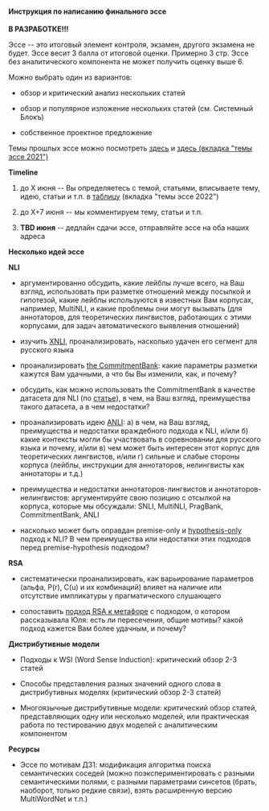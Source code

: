 #### Инструкция по написанию финального эссе

**В РАЗРАБОТКЕ!!!**

Эссе -- это итоговый элемент контроля, экзамен, другого экзамена не будет. Эссе весит 3 балла от итоговой оценки. Примерно 3 стр. Эссе без аналитического компонента не может получить оценку выше 6. 

Можно выбрать один из вариантов:

+ обзор и критический анализ нескольких статей

+ обзор и популярное изложение нескольких статей
(см. Системный Блокъ)

+ собственное проектное предложение

Темы прошлых эссе можно посмотреть [здесь](https://docs.google.com/spreadsheets/d/1BTi6BvkOUnkGIsIz2KXwJPZycxnDVTs62B2hic4U8BM/edit#gid=1515782701) и [здесь (вкладка "темы эссе 2021")](https://docs.google.com/spreadsheets/d/12e1FOVfFTfMDXthu1XsSK1MkcpB_4hUJHfJ8If2xcsE/edit?usp=sharing)

**Timeline**

1. до X июня -- Вы определяетесь с темой, статьями, вписываете тему, идею, статьи и т.п. в [таблицу](https://docs.google.com/spreadsheets/d/12e1FOVfFTfMDXthu1XsSK1MkcpB_4hUJHfJ8If2xcsE/edit?usp=sharing) (вкладка "темы эссе 2022")

2. до X+7 июня -- мы комментируем тему, статьи и т.п.

3. **TBD июня** -- дедлайн сдачи эссе, отправляйте эссе на оба наших адреса

**Несколько идей эссе**

**NLI**

+ аргументированно обсудить, какие лейблы лучше всего, на Ваш взгляд, использовать при разметке отношений между посылкой и гипотезой, какие лейблы используются в известных Вам корпусах, например, MultiNLI, и какие проблемы они могут вызывать (для аннотаторов, для теоретических лингвистов, работающих с этими корпусами, для задач автоматического выявления отношений)

+ изучить [XNLI](https://github.com/facebookresearch/XNLI), проанализировать, насколько удачен его сегмент для русского языка

+ проанализировать [the CommitmentBank](https://github.com/mcdm/CommitmentBank): какие параметры разметки кажутся Вам удачными, а что бы Вы изменили, как, и почему?

+ обсудить, как можно использовать the CommitmentBank в качестве датасета для NLI (по [статье](https://www.aclweb.org/anthology/D19-1630.pdf)), в чем, на Ваш взгляд, преимущества такого датасета, а в чем недостатки?

+ проанализировать идею [ANLI](https://arxiv.org/pdf/1910.14599.pdf): а) в чем, на Ваш взгляд, преимущества и недостатки враждебного подхода к NLI, и/или б) какие контексты могли бы участвовать в соревновании для русского языка и почему, и/или в) чем может быть интересен этот корпус для теоретических лингвистов, и/или г) сильные и слабые стороны корпуса (лейблы, инструкции для аннотаторов, нелингвисты как аннотаторы и т.д.)

+ преимущества и недостатки аннотаторов-лингвистов и аннотаторов-нелингвистов: аргументируйте свою позицию с отсылкой на корпуса, которые мы обсуждали: SNLI, MultiNLI, PragBank, CommitmentBank, ANLI

+ насколько может быть оправдан premise-only и [hypothesis-only](https://www.google.com/url?sa=t&rct=j&q=&esrc=s&source=web&cd=&ved=2ahUKEwj-vuevlpD2AhXps4sKHcjmANEQFnoECAcQAQ&url=https%3A%2F%2Fnarad.github.io%2Fpapers%2Fhypothesis-baselines-natural.pdf&usg=AOvVaw1Ck_efY9j1ERqfLjF0XUvI) подход к NLI? В чем преимущества или недостатки этих подходов перед premise-hypothesis подходом?

**RSA**

+ систематически проанализировать, как варьирование параметров (альфа, P(r), C(u) и их комбинаций) влияет на наличие или отсутствие импликатуры у прагматического слушающего

+ сопоставить [подход RSA к метафоре](https://cocolab.stanford.edu/papers/KaoEtAl2014-Cogsci.pdf) с подходом, о котором рассказывала Юля: есть ли пересечения, общие мотивы? какой подход кажется Вам более удачным, и почему?

**Дистрибутивные модели**

+ Подходы к WSI (Word Sense Induction): критический обзор 2-3 статей

+ Способы представления разных значений одного слова в дистрибутивных моделях (критический обзор 2-3 статей)

+ Многоязычные дистрибутивные модели: критический обзор статей, представляющих одну или несколько моделей, или практическая работа по тестированию двух моделей с аналитическим компонентом

**Ресурсы**

+ Эссе по мотивам ДЗ1: модификация алгоритма поиска семантических соседей (можно поэкспериментировать с разными семантическими полями, с разными параметрами синсетов (брать, наоборот, только редкие связи), взять расширенную версию MultiWordNet и т.п.)
